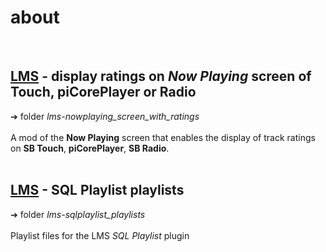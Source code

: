 about
====
<br>

## [LMS](https://github.com/Logitech/slimserver) - display ratings on *Now Playing* screen of Touch, piCorePlayer or Radio

➔ folder *lms-nowplaying_screen_with_ratings*
<br><br>
A mod of the **Now Playing** screen that enables the display of track ratings on **SB Touch**, **piCorePlayer**, **SB Radio**.
<br><br>


## [LMS](https://github.com/Logitech/slimserver) - SQL Playlist playlists

➔ folder *lms-sqlplaylist_playlists*
<br><br>
Playlist files for the LMS *SQL Playlist* plugin
<br><br>
